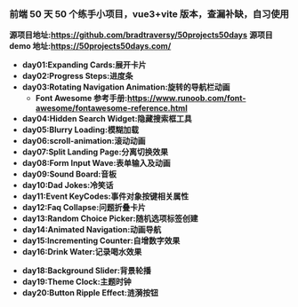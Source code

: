 ### **前端 50 天 50 个练手小项目，vue3+vite 版本，查漏补缺，自习使用**

**源项目地址:https://github.com/bradtraversy/50projects50days**
**源项目 demo 地址:https://50projects50days.com/**

- **day01:Expanding Cards:展开卡片**
- **day02:Progress Steps:进度条**
- **day03:Rotating Navigation Animation:旋转的导航栏动画**
  - **Font Awesome 参考手册:https://www.runoob.com/font-awesome/fontawesome-reference.html**
- **day04:Hidden Search Widget:隐藏搜索框工具**
- **day05:Blurry Loading:模糊加载**
- **day06:scroll-animation:滚动动画**
- **day07:Split Landing Page:分离切换效果**
- **day08:Form Input Wave:表单输入及动画**
- **day09:Sound Board:音板**
- **day10:Dad Jokes:冷笑话**
- **day11:Event KeyCodes:事件对象按键相关属性**
- **day12:Faq Collapse:问题折叠卡片**
- **day13:Random Choice Picker:随机选项标签创建**
- **day14:Animated Navigation:动画导航**
- **day15:Incrementing Counter:自增数字效果**
- **day16:Drink Water:记录喝水效果**
<!-- day17搁置 -->
- **day18:Background Slider:背景轮播**
- **day19:Theme Clock:主题时钟**
- **day20:Button Ripple Effect:涟漪按钮**
